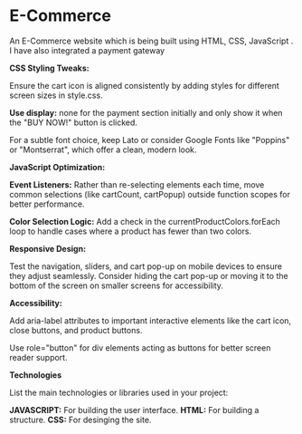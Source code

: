 # E-Commerce

An E-Commerce website which is being built using HTML, CSS, JavaScript . I have also integrated a payment gateway

**CSS Styling Tweaks:**

Ensure the cart icon is aligned consistently by adding styles for different screen sizes in style.css.

**Use display:** none for the payment section initially and only show it when the "BUY NOW!" button is clicked.

For a subtle font choice, keep Lato or consider Google Fonts like "Poppins" or "Montserrat", which offer a clean, modern look.

**JavaScript Optimization:**

**Event Listeners:** Rather than re-selecting elements each time, move common selections (like cartCount, cartPopup) outside function scopes for better performance.

**Color Selection Logic:** Add a check in the currentProductColors.forEach loop to handle cases where a product has fewer than two colors.

**Responsive Design:**

Test the navigation, sliders, and cart pop-up on mobile devices to ensure they adjust seamlessly. Consider hiding the cart pop-up or moving it to the bottom of the screen on smaller screens for accessibility. 

**Accessibility:**

Add aria-label attributes to important interactive elements like the cart icon, close buttons, and product buttons.

Use role="button" for div elements acting as buttons for better screen reader support.

**Technologies**

List the main technologies or libraries used in your project:

**JAVASCRIPT:** For building the user interface.
**HTML:** For building a structure.
**CSS:** For desinging the site.

